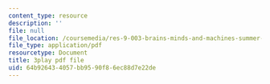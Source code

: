 ```yaml
---
content_type: resource
description: ''
file: null
file_location: /coursemedia/res-9-003-brains-minds-and-machines-summer-course-summer-2015/64b926434057bb9590f86ec88d7e22de_opMnuRnfaX0.pdf
file_type: application/pdf
resourcetype: Document
title: 3play pdf file
uid: 64b92643-4057-bb95-90f8-6ec88d7e22de
---
```

